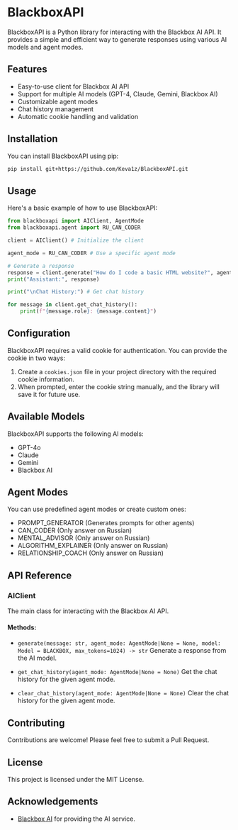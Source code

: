 # BlackboxAPI

BlackboxAPI is a Python library for interacting with the Blackbox AI API. It provides a simple and efficient way to generate responses using various AI models and agent modes.

## Features

- Easy-to-use client for Blackbox AI API
- Support for multiple AI models (GPT-4, Claude, Gemini, Blackbox AI)
- Customizable agent modes
- Chat history management
- Automatic cookie handling and validation

## Installation

You can install BlackboxAPI using pip:

```bash
pip install git+https://github.com/Keva1z/BlackboxAPI.git
```

## Usage

Here's a basic example of how to use BlackboxAPI:

```python
from blackboxapi import AIClient, AgentMode
from blackboxapi.agent import RU_CAN_CODER

client = AIClient() # Initialize the client

agent_mode = RU_CAN_CODER # Use a specific agent mode

# Generate a response
response = client.generate("How do I code a basic HTML website?", agent_mode)
print("Assistant:", response)

print("\nChat History:") # Get chat history

for message in client.get_chat_history():
    print(f"{message.role}: {message.content}")
```

## Configuration

BlackboxAPI requires a valid cookie for authentication. You can provide the cookie in two ways:

1. Create a `cookies.json` file in your project directory with the required cookie information.
2. When prompted, enter the cookie string manually, and the library will save it for future use.

## Available Models

BlackboxAPI supports the following AI models:

- GPT-4o
- Claude
- Gemini
- Blackbox AI

## Agent Modes

You can use predefined agent modes or create custom ones:

- PROMPT_GENERATOR (Generates prompts for other agents)
- CAN_CODER (Only answer on Russian)
- MENTAL_ADVISOR (Only answer on Russian)
- ALGORITHM_EXPLAINER (Only answer on Russian)
- RELATIONSHIP_COACH (Only answer on Russian)

## API Reference

### AIClient

The main class for interacting with the Blackbox AI API.

#### Methods:

- `generate(message: str, agent_mode: AgentMode|None = None, model: Model = BLACKBOX, max_tokens=1024) -> str`
  Generate a response from the AI model.

- `get_chat_history(agent_mode: AgentMode|None = None)`
  Get the chat history for the given agent mode.

- `clear_chat_history(agent_mode: AgentMode|None = None)`
  Clear the chat history for the given agent mode.

## Contributing

Contributions are welcome! Please feel free to submit a Pull Request.

## License

This project is licensed under the MIT License.

## Acknowledgements

- [Blackbox AI](https://www.blackbox.ai) for providing the AI service.
